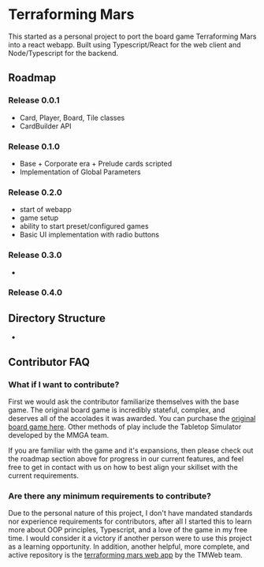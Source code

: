 # Terraforming Mars

This started as a personal project to port the board game Terraforming Mars into a react webapp. Built using Typescript/React for the web client and Node/Typescript for the backend.

## Roadmap

### Release 0.0.1

- Card, Player, Board, Tile classes
- CardBuilder API

### Release 0.1.0

- Base + Corporate era + Prelude cards scripted
- Implementation of Global Parameters

### Release 0.2.0

- start of webapp
- game setup
- ability to start preset/configured games
- Basic UI implementation with radio buttons

### Release 0.3.0

-

### Release 0.4.0

## Directory Structure

-

## Contributor FAQ

### What if I want to contribute?

First we would ask the contributor familiarize themselves with the base game. The original board game is incredibly stateful, complex, and deserves all of the accolades it was awarded. You can purchase the [original board game here](https://www.fryxgames.se/produkt/terraforming-mars/). Other methods of play include the Tabletop Simulator developed by the MMGA team.

If you are familiar with the game and it's expansions, then please check out the roadmap section above for progress in our current features, and feel free to get in contact with us on how to best align your skillset with the current requirements.

### Are there any minimum requirements to contribute?

Due to the personal nature of this project, I don't have mandated standards nor experience requirements for contributors, after all I started this to learn more about OOP principles, Typescript, and a love of the game in my free time. I would consider it a victory if another person were to use this project as a learning opportunity. In addition, another helpful, more complete, and active repository is the [terraforming mars web app](https://github.com/bafolts/terraforming-mars) by the TMWeb team.
